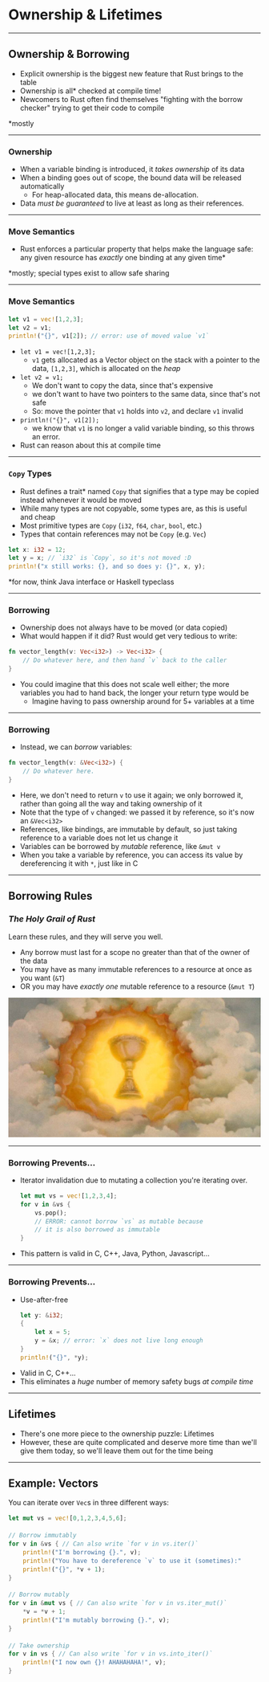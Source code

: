 # Ownership & Lifetimes #

---
## Ownership & Borrowing ##

- Explicit ownership is the biggest new feature that Rust brings to the table
- Ownership is all* checked at compile time!
- Newcomers to Rust often find themselves "fighting with the borrow checker"
   trying to get their code to compile

*mostly

---
### Ownership ###

- When a variable binding is introduced, it _takes ownership_ of its data
- When a binding goes out of scope, the bound data will be released automatically
    - For heap-allocated data, this means de-allocation.
- Data _must be guaranteed_ to live at least as long as their references.

---
### Move Semantics ###

- Rust enforces a particular property that helps make the language safe: any
   given resource has _exactly_ one binding at any given time*

*mostly; special types exist to allow safe sharing

---
### Move Semantics ###

```rust
let v1 = vec![1,2,3];
let v2 = v1;
println!("{}", v1[2]); // error: use of moved value `v1`
```

- `let v1 = vec![1,2,3];`
    - `v1` gets allocated as a Vector object on the stack with a pointer to the data,
      `[1,2,3]`, which is allocated on the _heap_
- `let v2 = v1;`
    - We don't want to copy the data, since that's expensive
    - we don't want to have two pointers to the same data, since that's not safe
    - So: move the pointer that `v1` holds into `v2`, and declare `v1` invalid
- `println!("{}", v1[2]);`
    - we know that `v1` is no longer a valid variable binding, so this throws an error.
- Rust can reason about this at compile time

---
### `Copy` Types ###

- Rust defines a trait* named `Copy` that signifies that a type may be copied
    instead whenever it would be moved
- While many types are not copyable, some types are, as this is useful and cheap
- Most primitive types are `Copy` (`i32`, `f64`, `char`, `bool`, etc.)
- Types that contain references may not be `Copy` (e.g. `Vec`)
```rust
let x: i32 = 12;
let y = x; // `i32` is `Copy`, so it's not moved :D
println!("x still works: {}, and so does y: {}", x, y);
```

*for now, think Java interface or Haskell typeclass

---
### Borrowing ###

- Ownership does not always have to be moved (or data copied)
- What would happen if it did? Rust would get very tedious to write:
```rust
fn vector_length(v: Vec<i32>) -> Vec<i32> {
    // Do whatever here, and then hand `v` back to the caller
}
```
- You could imagine that this does not scale well either; the more variables
    you had to hand back, the longer your return type would be
    - Imagine having to pass ownership around for 5+ variables at a time

---
### Borrowing ###

- Instead, we can _borrow_ variables:
```rust
fn vector_length(v: &Vec<i32>) {
    // Do whatever here.
}
```
- Here, we don't need to return `v` to use it again; we only
    borrowed it, rather than going all the way and taking ownership of it
- Note that the type of `v` changed: we passed it by reference, so it's now an
    `&Vec<i32>`
- References, like bindings, are immutable by default, so just taking
    reference to a variable does not let us change it
- Variables can be borrowed by _mutable_ reference, like `&mut v`
- When you take a variable by reference, you can access its value by
    dereferencing it with `*`, just like in C

---
## Borrowing Rules ##
### _The Holy Grail of Rust_ ###
Learn these rules, and they will serve you well.

- Any borrow must last for a scope no greater than that of the owner of the data
- You may have as many immutable references to a resource at once as you want (`&T`)
- OR you may have _exactly one_ mutable reference to a resource (`&mut T`)

![](img/holy-grail.jpg)

---
### Borrowing Prevents... ###

- Iterator invalidation due to mutating a collection you're iterating over.
    ```rust
    let mut vs = vec![1,2,3,4];
    for v in &vs {
        vs.pop();
        // ERROR: cannot borrow `vs` as mutable because
        // it is also borrowed as immutable
    }
    ```
- This pattern is valid in C, C++, Java, Python, Javascript...

---
### Borrowing Prevents... ###

- Use-after-free
    ```rust
    let y: &i32;
    {
        let x = 5;
        y = &x; // error: `x` does not live long enough
    }
    println!("{}", *y);
    ```
- Valid in C, C++...
- This eliminates a _huge_ number of memory safety bugs _at compile time_

---
## Lifetimes ##

- There's one more piece to the ownership puzzle: Lifetimes
- However, these are quite complicated and deserve more time than we'll give
   them today, so we'll leave them out for the time being

---
## Example: Vectors ##

You can iterate over `Vec`s in three different ways:

```rust
let mut vs = vec![0,1,2,3,4,5,6];

// Borrow immutably
for v in &vs { // Can also write `for v in vs.iter()`
    println!("I'm borrowing {}.", v);
    println!("You have to dereference `v` to use it (sometimes):"
    println!("{}", *v + 1);
}

// Borrow mutably
for v in &mut vs { // Can also write `for v in vs.iter_mut()`
    *v = *v + 1;
    println!("I'm mutably borrowing {}.", v);
}

// Take ownership
for v in vs { // Can also write `for v in vs.into_iter()`
    println!("I now own {}! AHAHAHAHA!", v);
}
```
